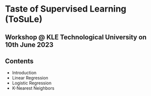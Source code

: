 # Taste of Supervised Learning (ToSuLe)

## Workshop @ KLE Technological University on 10th June 2023

## Contents
- Introduction
- Linear Regression
- Logistic Regression
- K-Nearest Neighbors
